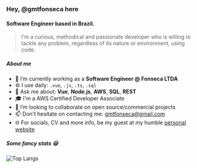 ### Hey, @gmtfonseca here

#### Software Engineer based in Brazil.

> I'm a curious, methodical and passionate developer who is willing to tackle any problem, regardless of its nature or environment, using code.

##### About me

- 🔭 I’m currently working as a **Software Engineer @ Fonseca LTDA**
- ⚙️ I use daily: `.vue`, `.js`, `.ts`, `.sql`
- 💬 Ask me about: **Vue**, **Node.js**, **AWS**, **SQL**, **REST**
- 🎓 I'm a AWS Certified Developer Associate
- 👯 I’m looking to collaborate on open source/commercial projects
- 📫 Don't hesitate on contacting me: gmtfonseca@gmail.com
- 🌐 For socials, CV and more info, be my guest at my humble [personal website](https://gmtfonseca.github.io/)

##### Some fancy stats 😃

![Top Langs](https://github-readme-stats.vercel.app/api/top-langs/?username=gmtfonseca&hide=php,Jupyter%20Notebook,dart,html&layout=compact&theme=dark&hide_border=true&langs_count=8)
